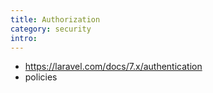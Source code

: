 ```yaml
---
title: Authorization
category: security
intro: 
---
```


- https://laravel.com/docs/7.x/authentication
- policies
